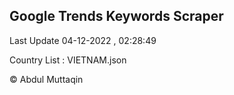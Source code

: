 

## Google Trends Keywords Scraper 
 
Last Update 04-12-2022 , 02:28:49

Country List :
VIETNAM.json



© Abdul Muttaqin 
